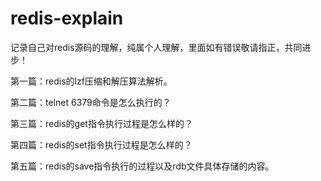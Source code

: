# redis-explain
记录自己对redis源码的理解，纯属个人理解，里面如有错误敬请指正，共同进步！ 

第一篇：redis的lzf压缩和解压算法解析。

第二篇：telnet 6379命令是怎么执行的？

第三篇：redis的get指令执行过程是怎么样的？

第四篇：redis的set指令执行过程是怎么样的？

第五篇：redis的save指令执行的过程以及rdb文件具体存储的内容。
